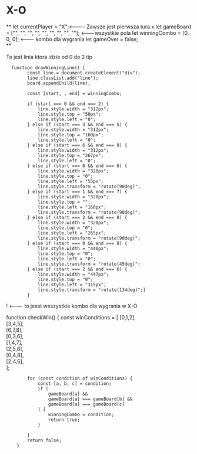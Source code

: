 # X-O

** let currentPlayer = "X";<---- Zawsze jest pierwsza tura x 
        let gameBoard = ["", "", "", "", "", "", "", "", ""]; <---wszystkie pola 
        let winningCombo = [0, 0, 0]; <--- kombo dla wygrania
        let gameOver = false;  
**  

To jest linia ktora idzie od 0 do 2 itp   

      function drawWinningLine() {
            const line = document.createElement("div");
            line.classList.add("line");
            board.appendChild(line);

            const [start, , end] = winningCombo;

            if (start === 0 && end === 2) {
                line.style.width = "312px";
                line.style.top = "50px";
                line.style.left = "0";
            } else if (start === 3 && end === 5) {
                line.style.width = "312px";
                line.style.top = "160px";
                line.style.left = "0";
            } else if (start === 6 && end === 8) {
                line.style.width = "312px";
                line.style.top = "267px";
                line.style.left = "0";
            } else if (start === 0 && end === 6) {
                line.style.width = "320px";
                line.style.top = "0";
                line.style.left = "55px";
                line.style.transform = "rotate(90deg)";
            } else if (start === 1 && end === 7) {
                line.style.width = "320px";
                line.style.top = "";
                line.style.left = "160px";
                line.style.transform = "rotate(90deg)";
            } else if (start === 2 && end === 8) {
                line.style.width = "320px";
                line.style.top = "0";
                line.style.left = "265px";
                line.style.transform = "rotate(90deg)";
            } else if (start === 0 && end === 8) {
                line.style.width = "440px";
                line.style.top = "0";
                line.style.left = "0";
                line.style.transform = "rotate(45deg)";
            } else if (start === 2 && end === 6) {
                line.style.width = "447px";
                line.style.top = "0";
                line.style.left = "315px";
                line.style.transform = "rotate(134deg)";}
            }


! <--- to jesst wsszystkie kombo dla wygrania w X-O

  function checkWin() {
            const winConditions = [
                [0,1,2],   
                [3,4,5],    
                [6,7,8],     
                [0,3,6],   
                [1,4,7],   
                [2,5,8],  
                [0,4,8],   
                [2,4,6],   
            ];

            for (const condition of winConditions) {
                const [a, b, c] = condition;
                if (
                    gameBoard[a] &&
                    gameBoard[a] === gameBoard[b] &&
                    gameBoard[a] === gameBoard[c]
                ) {
                    winningCombo = condition;
                    return true;
                }
                
            }
            return false;
        }


            
    
